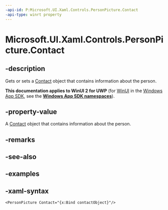 ```yaml
---
-api-id: P:Microsoft.UI.Xaml.Controls.PersonPicture.Contact
-api-type: winrt property
---
```

<!-- Property syntax.
public Contact Contact { get;  set; }
-->

# Microsoft.UI.Xaml.Controls.PersonPicture.Contact



## -description

Gets or sets a [Contact](/uwp/api/windows.applicationmodel.contacts.contact) object that contains information about the person.



**This documentation applies to WinUI 2 for UWP** (for [WinUI](/windows/apps/winui/winui3/) in the [Windows App SDK](/windows/apps/windows-app-sdk/), see the **[Windows App SDK namespaces](/windows/windows-app-sdk/api/winrt/)**).

## -property-value

A [Contact](/uwp/api/windows.applicationmodel.contacts.contact) object that contains information about the person.



## -remarks



## -see-also



## -examples



## -xaml-syntax

```xaml
<PersonPicture Contact="{x:Bind contactObject}"/>
```



